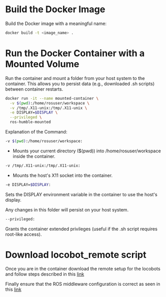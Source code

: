 # Build the Docker Image
Build the Docker image with a meaningful name:

```bash
docker build -t <image_name> .
```

# Run the Docker Container with a Mounted Volume
Run the container and mount a folder from your host system to the container. This allows you to persist data (e.g., downloaded .sh scripts) between container restarts.

```bash
docker run -it --name mounted-container \
  -v $(pwd):/home/rosuser/workspace \
  -v /tmp/.X11-unix:/tmp/.X11-unix \
  -e DISPLAY=$DISPLAY \
  --privileged \
  ros-humble-mounted
```

Explanation of the Command:
```bash
-v $(pwd):/home/rosuser/workspace:
```
- Mounts your current directory ($(pwd)) into /home/rosuser/workspace inside the container.

```bash
-v /tmp/.X11-unix:/tmp/.X11-unix:
```

- Mounts the host's X11 socket into the container.

```bash
-e DISPLAY=$DISPLAY: 
```
Sets the DISPLAY environment variable in the container to use the host's display.



Any changes in this folder will persist on your host system.
```bash
--privileged:
```
Grants the container extended privileges (useful if the .sh script requires root-like access).

# Download locobot_remote script

Once you are in the container download the remote setup for the locobots and follow steps described in this [link](https://docs.trossenrobotics.com/interbotix_xslocobots_docs/ros_interface/ros2/software_setup.html#remote-install)

Finally ensure that the ROS middleware configuration is correct as seen in this [link](https://docs.trossenrobotics.com/interbotix_xslocobots_docs/getting_started/rmw_configuration.html#remote-computer)